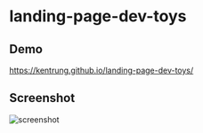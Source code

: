 # landing-page-dev-toys

## Demo
https://kentrung.github.io/landing-page-dev-toys/

## Screenshot
![screenshot](https://github.com/kentrung/landing-page-dev-toys/assets/15643762/6c9293e1-43a3-405a-90a3-c267ef028e9a)

